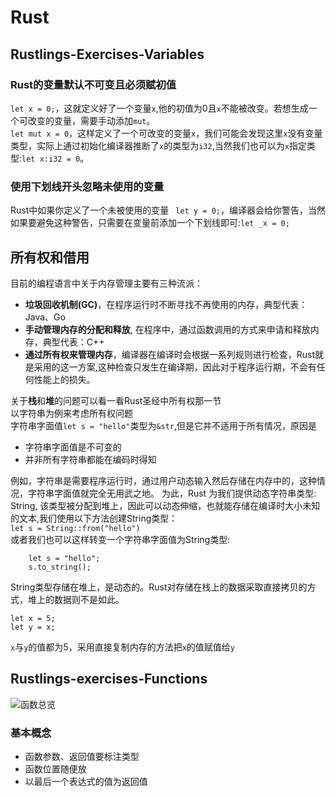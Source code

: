 # Rust
## Rustlings-Exercises-Variables
### Rust的变量**默认不可变**且必须**赋初值**  
`let x = 0;`，这就定义好了一个变量`x`,他的初值为0且`x`不能被改变。若想生成一个可改变的变量，需要手动添加`mut`。  
`let mut x = 0`，这样定义了一个可改变的变量`x`，我们可能会发现这里`x`没有变量类型，实际上通过初始化编译器推断了`x`的类型为`i32`,当然我们也可以为`x`指定类型:`let x:i32 = 0`。
### 使用下划线开头忽略未使用的变量
Rust中如果你定义了一个未被使用的变量
``` let y = 0;```，编译器会给你警告，当然如果要避免这种警告，只需要在变量前添加一个下划线即可:```let _x = 0;```  
## 所有权和借用
目前的编程语言中关于内存管理主要有三种流派：  
+    **垃圾回收机制(GC)**，在程序运行时不断寻找不再使用的内存，典型代表：Java、Go
+    **手动管理内存的分配和释放**, 在程序中，通过函数调用的方式来申请和释放内存，典型代表：C++
+    **通过所有权来管理内存**，编译器在编译时会根据一系列规则进行检查，Rust就是采用的这一方案,这种检查只发生在编译期，因此对于程序运行期，不会有任何性能上的损失。
  
关于**栈**和**堆**的问题可以看一看Rust圣经中所有权那一节  
以字符串为例来考虑所有权问题  
字符串字面值```let s = "hello"```类型为`&str`,但是它并不适用于所有情况，原因是
+ 字符串字面值是不可变的
+ 并非所有字符串都能在编码时得知

例如，字符串是需要程序运行时，通过用户动态输入然后存储在内存中的，这种情况，字符串字面值就完全无用武之地。 为此，Rust 为我们提供动态字符串类型: String, 该类型被分配到堆上，因此可以动态伸缩，也就能存储在编译时大小未知的文本,我们使用以下方法创建String类型：  
```let s = String::from("hello")```  
或者我们也可以这样转变一个字符串字面值为String类型:  
``` 
    let s = "hello";
    s.to_string();
```  
String类型存储在堆上，是动态的。Rust对存储在栈上的数据采取直接拷贝的方式，堆上的数据则不是如此。  
```
let x = 5;
let y = x;
```  
`x`与`y`的值都为5，采用直接复制内存的方法把`x`的值赋值给`y`

   

## Rustlings-exercises-Functions
![函数总览](https://github.com/gongchaosheng/2022-os/blob/main/Pictures/11.5.png)
### 基本概念
+ 函数参数、返回值要标注类型
+ 函数位置随便放
+ 以最后一个表达式的值为返回值

